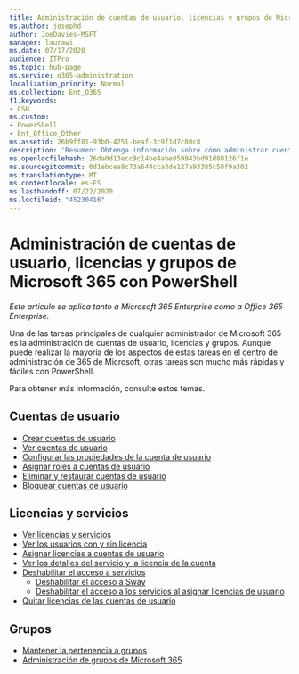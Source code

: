 ```yaml
---
title: Administración de cuentas de usuario, licencias y grupos de Microsoft 365 con PowerShell
ms.author: josephd
author: JoeDavies-MSFT
manager: laurawi
ms.date: 07/17/2020
audience: ITPro
ms.topic: hub-page
ms.service: o365-administration
localization_priority: Normal
ms.collection: Ent_O365
f1.keywords:
- CSH
ms.custom:
- PowerShell
- Ent_Office_Other
ms.assetid: 26b9ff81-93b0-4251-beaf-3c9f1d7c80c8
description: 'Resumen: Obtenga información sobre cómo administrar cuentas de usuario, licencias y grupos de Microsoft 365 con PowerShell.'
ms.openlocfilehash: 26da0d13ecc9c14be4abe059943bd91d88126f1e
ms.sourcegitcommit: 0d1ebcea8c73a644cca3de127a93385c58f9a302
ms.translationtype: MT
ms.contentlocale: es-ES
ms.lasthandoff: 07/22/2020
ms.locfileid: "45230416"
---
```

# <a name="manage-microsoft-365-user-accounts-licenses-and-groups-with-powershell"></a>Administración de cuentas de usuario, licencias y grupos de Microsoft 365 con PowerShell

*Este artículo se aplica tanto a Microsoft 365 Enterprise como a Office 365 Enterprise.*

Una de las tareas principales de cualquier administrador de Microsoft 365 es la administración de cuentas de usuario, licencias y grupos. Aunque puede realizar la mayoría de los aspectos de estas tareas en el centro de administración de 365 de Microsoft, otras tareas son mucho más rápidas y fáciles con PowerShell. 

Para obtener más información, consulte estos temas.

## <a name="user-accounts"></a>Cuentas de usuario

- [Crear cuentas de usuario](create-user-accounts-with-office-365-powershell.md)
- [Ver cuentas de usuario](view-user-accounts-with-office-365-powershell.md)
- [Configurar las propiedades de la cuenta de usuario](configure-user-account-properties-with-office-365-powershell.md)
- [Asignar roles a cuentas de usuario](assign-roles-to-user-accounts-with-office-365-powershell.md)
- [Eliminar y restaurar cuentas de usuario](delete-and-restore-user-accounts-with-office-365-powershell.md)
- [Bloquear cuentas de usuario](block-user-accounts-with-office-365-powershell.md)

## <a name="licenses-and-services"></a>Licencias y servicios
- [Ver licencias y servicios](view-licenses-and-services-with-office-365-powershell.md)
- [Ver los usuarios con y sin licencia](view-licensed-and-unlicensed-users-with-office-365-powershell.md)
- [Asignar licencias a cuentas de usuario](assign-licenses-to-user-accounts-with-office-365-powershell.md)
- [Ver los detalles del servicio y la licencia de la cuenta](view-account-license-and-service-details-with-office-365-powershell.md)
- [Deshabilitar el acceso a servicios](disable-access-to-services-with-office-365-powershell.md)
  - [Deshabilitar el acceso a Sway](disable-access-to-sway-with-office-365-powershell.md)
  - [Deshabilitar el acceso a los servicios al asignar licencias de usuario](disable-access-to-services-while-assigning-user-licenses.md)
- [Quitar licencias de las cuentas de usuario](remove-licenses-from-user-accounts-with-office-365-powershell.md)

## <a name="groups"></a>Grupos
- [Mantener la pertenencia a grupos](maintain-group-membership-with-office-365-powershell.md)
- [Administración de grupos de Microsoft 365](manage-office-365-groups-with-powershell.md)

